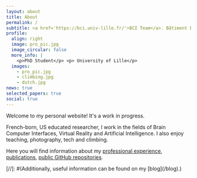 ```yaml
---
layout: about
title: About
permalink: /
subtitle: <a href='https://bci.univ-lille.fr/'>BCI Team</a>. Bâtiment ESPRIT, Avenue Henri Poincaré, 59655 Villeneuve d'Ascq.
profile:
  align: right
  image: pro_pic.jpg
  image_circular: false
  more_info: |
    <p>PhD Student</p> <p> University of Lille</p>
  images:
    - pro_pic.jpg
    - climbing.jpg
    - dutch.jpg
news: true
selected_papers: true
social: true
---
```


Welcome to my personal website! It's a work in progress.

French-born, US educated researcher, I work in the fields of Brain Computer Interfaces, Virtual Reality and Artificial Intelligence.
I also enjoy teaching, photography, tech and climbing.

Here you will find information about my [professional experience](/cv), [publications](/publications), [public GitHub repositories](/repositories).

[//]: #(Additionally, useful information can be found on my [blog]&#40;/blog&#41;.)